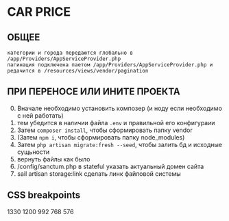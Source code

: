 # CAR PRICE

## ОБЩЕЕ
```
категории и города передаются глобально в /app/Providers/AppServiceProvider.php
пагинация подключена паетом /app/Providers/AppServiceProvider.php и редачится в /resources/views/vendor/pagination
```

## ПРИ ПЕРЕНОСЕ ИЛИ ИНИТЕ ПРОЕКТА
0. Вначале необходимо установить композер (и ноду если необходимо с ней работать)
1. тем убедится в наличии файла `.env` и правильной его конфигураии
2. Затем `composer install`, чтобы сформировать папку vendor
3. (Затем `npm i`, чтобы сформировать папку node_modules)
4. Затем `php artisan migrate:fresh --seed`, чтобы залить бд и исходные сущьности
5. вернуть файлы как было
6. /config/sanctum.php в stateful указать актуальный домен сайта
7. sail artisan storage:link сделать линк файловой системы

## CSS breakpoints
1330 1200 992 768 576

